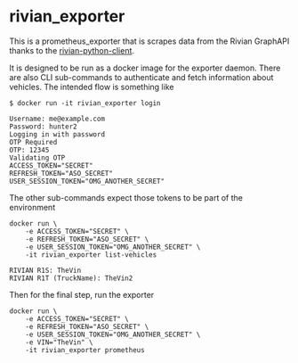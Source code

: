 # rivian_exporter

This is a prometheus_exporter that is scrapes data from the Rivian GraphAPI thanks to the [rivian-python-client](https://github.com/bretterer/rivian-python-client).

It is designed to be run as a docker image for the exporter daemon.  There are also CLI sub-commands to authenticate and fetch information about vehicles.  The intended flow is something like


```shell
$ docker run -it rivian_exporter login
```
```text
Username: me@example.com
Password: hunter2
Logging in with password
OTP Required
OTP: 12345
Validating OTP
ACCESS_TOKEN="SECRET"
REFRESH_TOKEN="ASO_SECRET"
USER_SESSION_TOKEN="OMG_ANOTHER_SECRET"
```

The other sub-commands expect those tokens to be part of the environment
```shell
docker run \
    -e ACCESS_TOKEN="SECRET" \
    -e REFRESH_TOKEN="ASO_SECRET" \
    -e USER_SESSION_TOKEN="OMG_ANOTHER_SECRET" \
    -it rivian_exporter list-vehicles
```
```plain
RIVIAN R1S: TheVin
RIVIAN R1T (TruckName): TheVin2
```

Then for the final step, run the exporter
```shell
docker run \
    -e ACCESS_TOKEN="SECRET" \
    -e REFRESH_TOKEN="ASO_SECRET" \
    -e USER_SESSION_TOKEN="OMG_ANOTHER_SECRET" \
    -e VIN="TheVin" \
    -it rivian_exporter prometheus
```